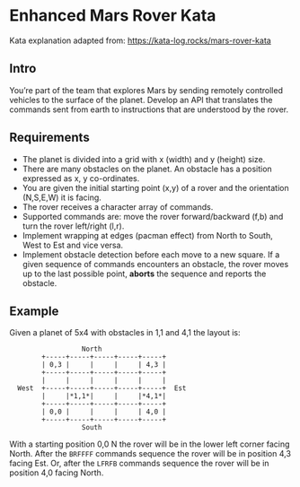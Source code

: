 # Enhanced Mars Rover Kata

Kata explanation adapted from: https://kata-log.rocks/mars-rover-kata

## Intro

You’re part of the team that explores Mars by sending remotely controlled vehicles to the surface of the planet. Develop an API that translates the commands sent from earth to instructions that are understood by the rover.

## Requirements

- The planet is divided into a grid with x (width) and y (height) size.
- There are many obstacles on the planet. An obstacle has a position expressed as x, y co-ordinates.
- You are given the initial starting point (x,y) of a rover and the orientation (N,S,E,W) it is facing.
- The rover receives a character array of commands.
- Supported commands are: move the rover forward/backward (f,b) and turn the rover left/right (l,r).
- Implement wrapping at edges (pacman effect) from North to South, West to Est and vice versa.
- Implement obstacle detection before each move to a new square. If a given sequence of commands encounters an obstacle, the rover moves up to the last possible point, **aborts** the sequence and reports the obstacle.

## Example

Given a planet of 5x4 with obstacles in 1,1 and 4,1 the layout is:

```
                  North
        +-----+-----+-----+-----+-----+
        | 0,3 |     |     |     | 4,3 |
        +-----+-----+-----+-----+-----+
        |     |     |     |     |     |
  West  +-----+-----+-----+-----+-----+  Est
        |     |*1,1*|     |     |*4,1*|
        +-----+-----+-----+-----+-----+
        | 0,0 |     |     |     | 4,0 |
        +-----+-----+-----+-----+-----+
                  South
```

With a starting position 0,0 N the rover will be in the lower left corner facing North.
After the `BRFFFF` commands sequence the rover will be in position 4,3 facing Est.
Or, after the `LFRFB` commands sequence the rover will be in position 4,0 facing North.